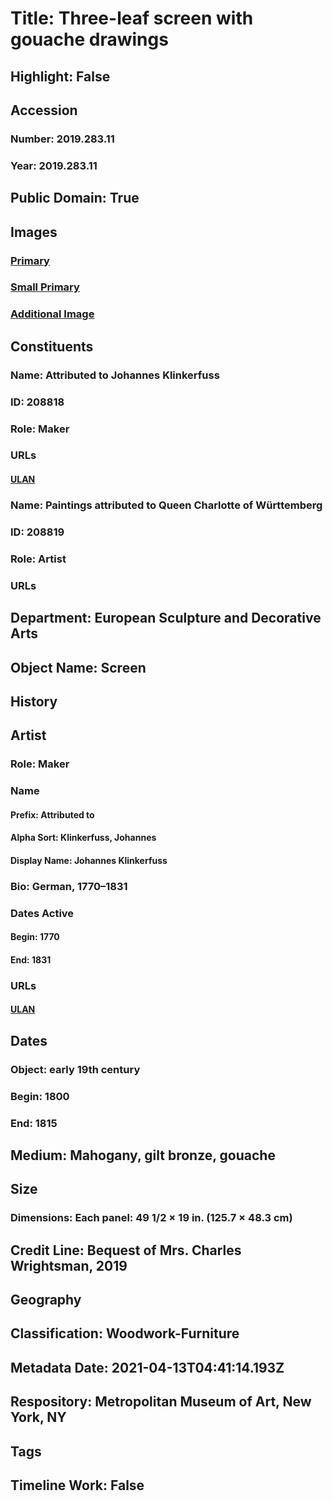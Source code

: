 # Title: Three-leaf screen with gouache drawings
## Highlight: False
## Accession
### Number: 2019.283.11
### Year: 2019.283.11
## Public Domain: True
## Images
### [Primary](https://images.metmuseum.org/CRDImages/es/original/DP-20703-017.jpg)
### [Small Primary](https://images.metmuseum.org/CRDImages/es/web-large/DP-20703-017.jpg)
### [Additional Image](https://images.metmuseum.org/CRDImages/es/original/DP-20703-018.jpg)
## Constituents
### Name: Attributed to Johannes Klinkerfuss
### ID: 208818
### Role: Maker
### URLs
#### [ULAN](http://vocab.getty.edu/page/ulan/500096963)
### Name: Paintings attributed to Queen Charlotte of Württemberg
### ID: 208819
### Role: Artist
### URLs
## Department: European Sculpture and Decorative Arts
## Object Name: Screen
## History
## Artist
### Role: Maker
### Name
#### Prefix: Attributed to
#### Alpha Sort: Klinkerfuss, Johannes
#### Display Name: Johannes Klinkerfuss
### Bio: German, 1770–1831
### Dates Active
#### Begin: 1770
#### End: 1831
### URLs
#### [ULAN](http://vocab.getty.edu/page/ulan/500096963)
## Dates
### Object: early 19th century
### Begin: 1800
### End: 1815
## Medium: Mahogany, gilt bronze, gouache
## Size
### Dimensions: Each panel: 49 1/2 × 19 in. (125.7 × 48.3 cm)
## Credit Line: Bequest of Mrs. Charles Wrightsman, 2019
## Geography
## Classification: Woodwork-Furniture
## Metadata Date: 2021-04-13T04:41:14.193Z
## Respository: Metropolitan Museum of Art, New York, NY
## Tags
## Timeline Work: False